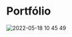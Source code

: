 # Portfólio
![2022-05-18 10 45 49](https://user-images.githubusercontent.com/63760133/169309252-0df635b0-b1b9-4993-9130-040bb780b38a.png)
